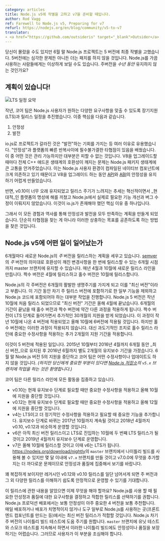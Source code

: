 ```yaml
---
category: articles
title: Node.js v5에 작별을 고하고 v7을 준비할 때입니다.
author: Rod Vagg
ref: Farewell to Node.js v5, Preparing for v7
refurl: https://nodejs.org/en/blog/community/v5-to-v7
translator:
- <a href="https://github.com/outsideris" target="_blank">Outsider</a>
---
```

<!--
You may have missed it but at the end of June, the Node.js project said a final farewell to version 5. There will be no more patches, critical or otherwise, for this branch. To those who have been using Node.js for some time this may seem anomalous, shouldn't major versions stick around for _years_?
-->
당신이 몰랐을 수도 있지만 6월 말 Node.js 프로젝트는 5 버전에 최종 작별을 고했습니다. 5버전에는
심각한 문제든 아니든 더는 패치를 하지 않을 것입니다. Node.js를 가끔 사용하는 사람들에게는 이상하게
보일 수도 있습니다. 주버전을 _수년 동안_ 유지하지 않는 것인가요?

<!--
## We have a plan!

![LTS Schedule Summary](/static/images/blog/201609_lts_schedule_summary.gif)

Last year, the core team devised a Long-term Support (LTS) and release plan to balance the various wants and needs expressed by Node.js users. Chief among those were:

1. Stability
2. Progress

The io.js diversion was useful for many reasons, including the opportunity we had to lean into this "progress" thing. We learned that there is a necessary trade-off between "stability" and the rapid iteration of the platform. Some of it was manageable but much was unavoidable. Breaking the entire C++ add-on ecosystem each time we upgraded V8 turned out to be quite painful for the Node.js package ecosystem. This is due to the heavy reliance on compiled native components in Node.js userland and the difficulty Node.js has had in maintaining [API](https://en.wikipedia.org/wiki/Application_programming_interface) and [ABI](https://en.wikipedia.org/wiki/Application_binary_interface) stability while upgrading V8.
-->
## 계획이 있습니다!

![LTS 일정 요약](https://nodejs.org/static/images/blog/201609_lts_schedule_summary.gif)

작년, 코어 팀은 Node.js 사용자가 원하는 다양한 요구사항을 맞출 수 있도록 장기지원(LTS)과 릴리스 일정을 추진했습니다. 이중 핵심을 다음과 같습니다.

1. 안정성
2. 발전

io.js로 프로젝트가 갈라진 것은 "발전"하는 기회를 가지는 등 여러 이유로 유용했습니다. "안정성"과
플랫폼의 빠른 반복사이에 필수불가결한 타협점이 있음을 배웠습니다. 이 중 어떤 것은 관리 가능하지만
대부분은 피할 수 없는 것입니다. V8을 업그레이드할 때마다 전체 C++ 애드온 생태계의 호환성이 깨지는
문제는 Node.js 패키지 생태계에 큰 고통을 안겨주었습니다. 이는 Node.js 사용자 환경이 컴파일된
네이티브 컴포넌트에 크게 의존하고 있기 때문이고 V8을 업그레이드 하는 동안
[API](https://en.wikipedia.org/wiki/Application_programming_interface)와
[ABI](https://en.wikipedia.org/wiki/Application_binary_interface)의
안정성을 유지하기 어렵게 만들었습니다.

<!--
On the flip side, it was clear that v0.10 went on far too long and the slow downward trend in release frequency was hurting the platform's reputation for being innovative and _modern_ and was preventing iteration on the features and fixes that Node.js actually needed. This was one of the key reasons io.js even existed.

So, all this experience and history put us in a position to try and formulate a plan for combining both stability and progress. We didn't just find a compromise, we found a way that these often competing goals could coexist.
-->
반면, v0.10이 너무 오래 유지되었고 릴리스 주기가 느려지는 추세는 혁신적이면서 _현대적_인
플랫폼의 명성에 해를 끼쳤고 Node.js에서 실제로 필요한 기능 개선과 버그 수정이 이뤄지지 않았습니다.
이것이 io.js가 존재해야 했던 핵심 이유 중 하나입니다.

그래서 이 모든 경험과 역사를 통해 안정성과 발전을 모두 만족하는 계획을 만들게 되었습니다.
단순히 타협점을 찾는 게 아니라 이러한 상충하는 목표를 공존하도록 하는 방법을 찾은 것입니다.

<!--
## Which brings me to Node.js v5.

Every 6 months, we plan to release a new _major_ version of Node.js. The version is _major_ in the [semver](http://semver.org/) sense in that we hold back breaking changes on our master branch until the 6 month point where we can release them together in a batch. The creation of these new release lines occur during April and October each year. Even version numbers happen to come in the April release while odd version numbers are in the October release.

Each major version of Node.js has an active life of 6 months in what we are now calling "Current". During this period we ship most of the active work that goes in to the Node.js codebase except for some items that we reserve for the next major release. Node.js version 5 was first released in October last year, so its "Current" period ended in April this year. At the end of this 6 month period, something different happens for odd and even versioned release lines. The even versions turn in to LTS and receive another 30 months of life; this happened for version 4 in October last year and will happen for version 6 in October this year. The odd versions, however, don't get this extended life. Instead, as a transitionary measure, we provide another 2 months of support where we'll ensure that important fixes make it into that release line.

And this is exactly what happened to version 5. It lived as _Current_ for 6 months from October, 2015 to April, 2016 and then in a special Maintenance phase for another 2 months until June, 2016. At the end of June, we ceased supporting Node.js version 5 and it will no longer receive any fixes or updates from the core team _(although you're welcome to play with the `v5.x` branch on the [Node.js repository](https://github.com/nodejs/node) if it's important to you!)_
-->
## Node.js v5에 어떤 일이 일어났는가

6개월마다 새로운 Node.js의 _주_ 버전을 릴리스하는 계획을 세우고 있습니다.
[semver](http://semver.org/)의 _주_ 버전의 의미대로 호환성이 깨진 변경사항을 한 번에
릴리스할 수 있는 6개월 시점까지 master 브랜치에 유지할 수 있습니다. 매년 4월과 10월에 새로운
릴리스 라인을 만듭니다. 짝수 버전은 4월에 릴리스하고 홀수 버전은 10월에 릴리스합니다.

Node.js의 각 주버전은 6개월의 활발한 생명주기를 가지게 되고 이를 "최신 버전"이라고 부릅니다.
이 기간 동안 차기 주 릴리스 버전에 포함하기로 한 일부 기능을 제외하고 Node.js 코드에 포함되어야 하는
대부분 작업을 진행합니다. Node.js 5 버전은 작년 10월에 처음 릴리스 되었으므로 "최신 버전" 기간은
올해 4월에 끝났습니다. 6개월의 기간이 끝났을 때 홀수 버전과 짝수 버전에 약간 다른 과정을
적용하게 됩니다. 짝수 버전이 LTS 단계로 들어가면서 추가적인 30개월의 지원을 받게 되었습니다.
이 과정이 작년 10월에 나온 4 버전에 적용되었고 올해 10월에 6버전에 적용될 것입니다.
하지만 홀수 버전에는 이러한 과정이 적용되지 않습니다. 대신 과도기적인 조치로 홀수 릴리스 라인에
중요한 수정사항을 적용하는 추가 2개월의 지원 기간을 적용합니다.

이것이 5 버전에 적용된 일입니다. 2015년 10월부터 2016년 4월까지 6개월 동안 _최신 버전_으로
유지된 후 2016년 6월까지 별도 2개월의 유지보수 기간을 가졌습니다. 6월 말 Node.js 버전 5의 지원을
중단하고 코어 팀은 어떤 수정사항이나 업데이트도 하지 않을 것입니다.
_(하지만 당신에게 중요한 부분이 있다면 [Node.js 저장소](https://github.com/nodejs/node)의 `v5.x` 브랜치에 작업을 하는 것은 환영합니다.)_
<!--
The core team is focusing all of its activities on the following release lines:

* v0.10 which will receive occasional critical fixes during its current Maintenance phase and will cease to be supported in October this year.
* v0.12 which will receive occasional critical fixes during its current Maintenance phase and will cease to be supported in December this year.
* v4 which is in Active LTS and is receiving more regular patches and occasional important feature additions, this will continue until October 2017 where it will switch to Maintenance and operate in a manner similar to v0.10 and v0.12 until April 2018.
* v6 which is still a Current release, due to become our second LTS release in October where its life will continue under Active LTS and Maintenance until April 2019.
* v7 is being planned for a release in October this year at the same time that we switch v6 to LTS. You can already try out nightly builds from our `master` branch at <https://nodejs.org/download/nightly> but expect to see a focus on quality and stability of these in the coming months as we create a `v7.x` branch and becoming more choosy about what gets to make it in to v7.0.0.
-->
코어 팀은 다른 릴리스 라인에 모든 활동을 집중하고 있습니다.

* v0.10는 현재 유지보수 단계로 필요할 때만 중요한 수정사항을 적용하고 올해 10월에 지원을
  중단할 것입니다.
* v0.12는 현재 유지보수 단계로 필요할 때만 중요한 수정사항을 적용하고 올해 12월에 지원을
  중단할 것입니다.
* v4는 LTS이고 더 정기적인 수정사항을 적용하고 필요할 때 중요한 기능을 추가합니다. 유지보수 단계로
  바뀌는 2017년 10월까지 계속될 것이고 2018년 4월까지 v0.10, v0.12과 비슷하게 운영할 것입니다.
* v6은 아직 최신 버전 릴리스이고 LTS로 진입하는 10월에 두 번째 LTS 릴리스가 될 것이고
  2019년 4월까지 유지보수 단계로 운영합니다.
* v7은 올해 10월에 릴리스할 것이고 이때 v6는 LTS가 됩니다.
  <https://nodejs.org/download/nightly>의 `master` 브랜치에서 나이틀리 빌드를 사용해
  볼 수 있지만 몇 달 이내에 `v7.x` 브랜치를 만들 것이고 v7.0.0에 무엇을 추가할지는 더 까다로운
  문제이므로 안정성과 품질에 집중해서 보기를 바랍니다.

<!--
It sounds like a lot, but once we move beyond the legacy v0.12 and v0.10 release lines we expect the steady cadence of major versions and their various releases to become easier to understand.

Armed with this knowledge, what's next for you? We suggest you make a judgement on the stability and quality requirements for your own use of Node.js and pick a release line that suits. For production deployments of Node.js we generally recommend version 4 where stability is taken very seriously. For everyday development, non-critical deployments and where Node.js is used as part of a toolchain (e.g. for building frontend components), a Current release should work just fine. We'd love your help testing nightly builds of the next major version of Node.js and while we do continuous unit testing and smoke testing of our `master` branch, we can't provide any assurances of stability or quality of these nightly builds, so buyer beware.
-->
꽤 복잡하게 보이지만 레거시인 v0.12와 v0.10 릴리스를 일단 넘어서게 되면 주 버전과
그 외 다양한 릴리스를 이해하기 쉽도록 안정적으로 운영할 수 있기를 기대합니다.

이 릴리스에 관한 내용을 알았으면 이제 무엇을 해야 할까요? Node.js를 사용 할 때 필요한 안성정과
품질에 대한 요구사항을 결정하고 적합한 릴리스를 선택하기를 권합니다. Node.js 프로덕션 배포에서는
보통 안정성이 아주 중요한 4 버전을 보통 추천합니다. 매일 배포하거나 배포가 치명적이지 않거나
도구 일부로 Node.js를 사용하는 곳(프론트엔드 컴포넌트를 만드는 등)에서는 최신 버전 릴리스가
적합할 것입니다. Node.js 차기 주 버전의 나이틀리 빌드 테스트에 도움 주기를 원합니다.
`master` 브랜치에 유닛 테스트와 스모크 테스트를 지속해서 하면서 이러한 나이틀리 빌드에도
안정성이나 품질을 보장하기는 어렵습니다. 그러므로 사용자가 이 부분을 조심해야 합니다.
